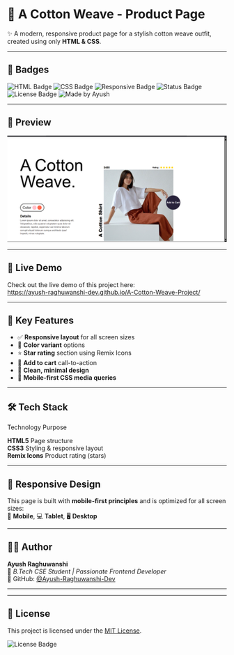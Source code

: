 # 👟 A Cotton Weave - Product Page

✨ A modern, responsive product page for a stylish cotton weave outfit, created using only **HTML & CSS**.

---

## 🔖 Badges

![HTML Badge](https://img.shields.io/badge/HTML5-E34F26?style=for-the-badge&logo=html5&logoColor=white)
![CSS Badge](https://img.shields.io/badge/CSS3-1572B6?style=for-the-badge&logo=css3&logoColor=white)
![Responsive Badge](https://img.shields.io/badge/Responsive-Yes-00C49A?style=for-the-badge)
![Status Badge](https://img.shields.io/badge/Status-Completed-brightgreen?style=for-the-badge)
![License Badge](https://img.shields.io/badge/License-MIT-yellow?style=for-the-badge)
![Made by Ayush](https://img.shields.io/badge/Made%20By-Ayush%20Raghuwanshi-blueviolet?style=for-the-badge)

---

## 📸 Preview

![Product Preview](./Assets/{38C2C440-DBB1-40D6-BBCA-DE9532041F3C}.png)

---

## 🚀 Live Demo

Check out the live demo of this project here:  
https://ayush-raghuwanshi-dev.github.io/A-Cotton-Weave-Project/

---

## 🚀 Key Features

- ✅ **Responsive layout** for all screen sizes
- 🎨 **Color variant** options
- ⭐ **Star rating** section using Remix Icons
- 🛒 **Add to cart** call-to-action
- 🧥 **Clean, minimal design**
- 📱 **Mobile-first CSS media queries**

---

## 🛠️ Tech Stack

 Technology         Purpose                          

 **HTML5**          Page structure                   
 **CSS3**           Styling & responsive layout      
 **Remix Icons**    Product rating (stars)       

---


## 📱 Responsive Design

This page is built with **mobile-first principles** and is optimized for all screen sizes:  
📱 **Mobile**, 💻 **Tablet**, 🖥️ **Desktop**

---

## 👨‍💻 Author

**Ayush Raghuwanshi**  
📍 *B.Tech CSE Student | Passionate Frontend Developer*  
🔗 GitHub: [@Ayush-Raghuwanshi-Dev](https://github.com/Ayush-Raghuwanshi-Dev)

---
---

## 📄 License

This project is licensed under the [MIT License](LICENSE).

![License Badge](https://img.shields.io/badge/License-MIT-yellow?style=for-the-badge)




